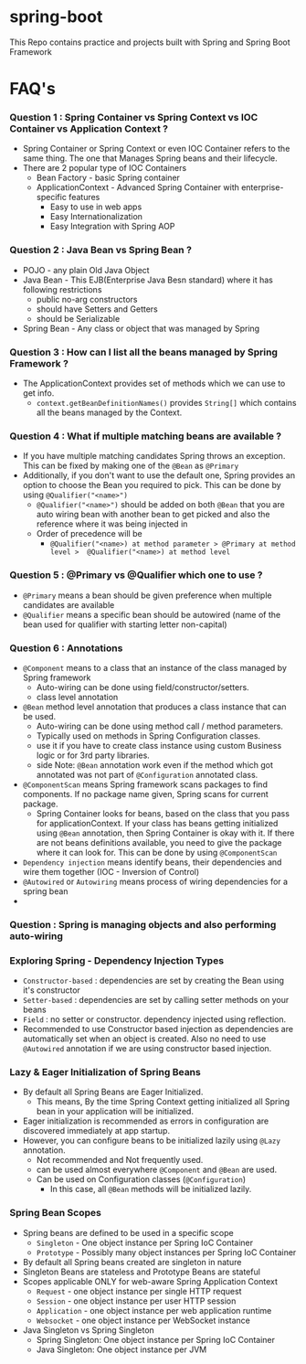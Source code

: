 # spring-boot
This Repo contains practice and projects built with Spring and Spring Boot Framework

# FAQ's
### Question 1 : Spring Container vs Spring Context vs IOC Container vs Application Context ?
- Spring Container or Spring Context or even IOC Container refers to the same thing. The one that Manages Spring beans and 
  their lifecycle.
- There are 2 popular type of IOC Containers
  - Bean Factory - basic Spring container
  - ApplicationContext - Advanced Spring Container with enterprise-specific features
    - Easy to use in web apps
    - Easy Internationalization
    - Easy Integration with Spring AOP
### Question 2 : Java Bean vs Spring Bean ?
- POJO - any plain Old Java Object
- Java Bean - This EJB(Enterprise Java Besn standard) where it has following restrictions
  - public no-arg constructors
  - should have Setters and Getters
  - should be Serializable
- Spring Bean - Any class or object that was managed by Spring
### Question 3 : How can I list all the beans managed by Spring Framework ?
- The ApplicationContext provides set of methods which we can use to get info.
  - `context.getBeanDefinitionNames()` provides `String[]` which contains all the beans managed by the Context.
### Question 4 : What if multiple matching beans are available ?
- If you have multiple matching candidates Spring throws an exception. This can be fixed by making one of the `@Bean` as `@Primary`
- Additionally, if you don't want to use the default one, Spring provides an option to choose the Bean you required to pick. This can be done by using `@Qualifier("<name>")`
  - `@Qualifier("<name>")` should be added on both `@Bean` that you are auto wiring bean with another bean to get picked and also the reference where it was being injected in
  - Order of precedence will be 
    - `@Qualifier("<name>) at method parameter > @Primary at method level >  @Qualifier("<name>) at method level`
### Question 5 : @Primary vs @Qualifier which one to use ?
- `@Primary` means a bean should be given preference when multiple candidates are available
- `@Qualifier` means a specific bean should be autowired (name of the bean used for qualifier with starting letter non-capital) 

### Question 6 : Annotations 
- `@Component` means to a class that an instance of the class managed by Spring framework
  - Auto-wiring can be done using field/constructor/setters.
  - class level annotation
- `@Bean` method level annotation that produces a class instance that can be used. 
  - Auto-wiring can be done using method call / method parameters.
  - Typically used on methods in Spring Configuration classes.
  - use it if you have to create class instance using custom Business logic or for 3rd party libraries.
  - side Note: `@Bean` annotation work even if the method which got annotated was not part of `@Configuration` annotated class. 
- `@ComponentScan` means Spring framework scans packages to find components. If no package name given, Spring scans for current package.
  - Spring Container looks for beans, based on the class that you pass for applicationContext. If your class has beans getting initialized using `@Bean` annotation, then Spring Container is okay with it. If there are not beans definitions available, you need to give the package where it can look for. This can be done by using `@ComponentScan`
- `Dependency injection` means identify beans, their dependencies and wire them together (IOC - Inversion of Control)
- `@Autowired` or `Autowiring` means process of wiring dependencies for a spring bean
- 
### Question  : Spring is managing objects and also performing auto-wiring


### Exploring Spring - Dependency Injection Types
- `Constructor-based` : dependencies are set by creating the Bean using it's constructor
- `Setter-based` : dependencies are set by calling setter methods on your beans
- `Field` : no setter or constructor. dependency injected using reflection. 
- Recommended to use Constructor based injection as dependencies are automatically set when an object is created. Also no need to use `@Autowired` annotation if we are using constructor based injection.

### Lazy & Eager Initialization of Spring Beans
- By default all Spring Beans are Eager Initialized. 
  - This means, By the time Spring Context getting initialized all Spring bean in your application will be initialized. 
- Eager initialization is recommended as errors in configuration are discovered immediately at app startup.
- However, you can configure beans to be initialized lazily using `@Lazy` annotation.
  - Not recommended and Not frequently used.
  - can be used almost everywhere `@Component` and `@Bean` are used.
  - Can be used on Configuration classes (`@Configuration`)
    - In this case, all `@Bean` methods will be initialized lazily.

### Spring Bean Scopes
- Spring beans are defined to be used in a specific scope
  - `Singleton` - One object instance per Spring IoC Container
  - `Prototype` - Possibly many object instances per Spring IoC Container
- By default all Spring beans created are singleton in nature
- Singleton Beans are stateless and Prototype Beans are stateful
- Scopes applicable ONLY for web-aware Spring Application Context
  - `Request` - one object instance per single HTTP request
  - `Session` - one object instance per user HTTP session
  - `Application` - one object instance per web application runtime
  - `Websocket` - one object instance per WebSocket instance
- Java Singleton vs Spring Singleton
  - Spring Singleton: One object instance per Spring IoC Container
  - Java Singleton: One object instance per JVM